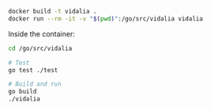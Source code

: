 ```bash
docker build -t vidalia .
docker run --rm -it -v "$(pwd)":/go/src/vidalia vidalia
```

Inside the container:

```bash
cd /go/src/vidalia

# Test
go test ./test

# Build and run
go build
./vidalia
```
